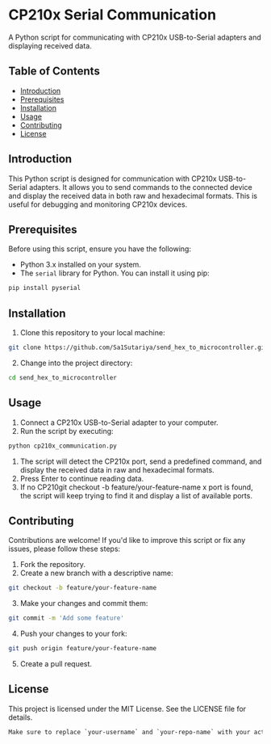 # CP210x Serial Communication

A Python script for communicating with CP210x USB-to-Serial adapters and displaying received data.

## Table of Contents

- [Introduction](#introduction)
- [Prerequisites](#prerequisites)
- [Installation](#installation)
- [Usage](#usage)
- [Contributing](#contributing)
- [License](#license)

## Introduction

This Python script is designed for communication with CP210x USB-to-Serial adapters. It allows you to send commands to the connected device and display the received data in both raw and hexadecimal formats. This is useful for debugging and monitoring CP210x devices.

## Prerequisites

Before using this script, ensure you have the following:

- Python 3.x installed on your system.
- The `serial` library for Python. You can install it using pip:

```bash
pip install pyserial
```

## Installation

1. Clone this repository to your local machine:

```bash
git clone https://github.com/Sa1Sutariya/send_hex_to_microcontroller.git
```

2. Change into the project directory:
```bash
cd send_hex_to_microcontroller
```

## Usage

1. Connect a CP210x USB-to-Serial adapter to your computer.
2. Run the script by executing:

```bash
python cp210x_communication.py
```

1. The script will detect the CP210x port, send a predefined command, and display the received data in raw and hexadecimal formats.
2. Press Enter to continue reading data.
3. If no CP210git checkout -b feature/your-feature-name
x port is found, the script will keep trying to find it and display a list of available ports.

## Contributing

Contributions are welcome! If you'd like to improve this script or fix any issues, please follow these steps:
1. Fork the repository.
2. Create a new branch with a descriptive name:

```bash
git checkout -b feature/your-feature-name
```
3. Make your changes and commit them:
```bash
git commit -m 'Add some feature'
```
4. Push your changes to your fork:

```bash
git push origin feature/your-feature-name
```

5. Create a pull request.

## License

This project is licensed under the MIT License. See the LICENSE file for details.


```css
Make sure to replace `your-username` and `your-repo-name` with your actual GitHub username and repository name. Also, ensure you have a `LICENSE` file in your repository if you want to use the MIT License, or update the license section accordingly.
```
